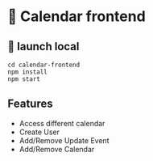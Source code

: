 # :round_pushpin: Calendar frontend

## :rocket: launch local


```
cd calendar-frontend
npm install
npm start
```

## Features
- Access different calendar
- Create User
- Add/Remove Update Event
- Add/Remove Calendar
